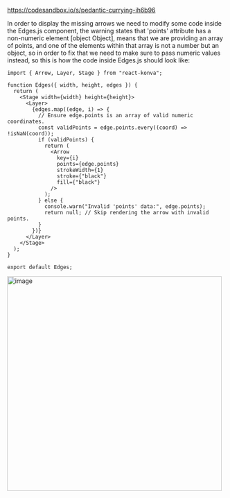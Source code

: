 https://codesandbox.io/s/pedantic-currying-ih6b96

In order to display the missing arrows we need to modify some code inside the Edges.js component, the warning states that 'points' attribute has a non-numeric element [object Object], means that we are providing an array of points, and one of the elements within that array is not a number but an object, so in order to fix that we need to make sure to pass numeric values instead, so this is how the code inside Edges.js should look like:

```
import { Arrow, Layer, Stage } from "react-konva";

function Edges({ width, height, edges }) {
  return (
    <Stage width={width} height={height}>
      <Layer>
        {edges.map((edge, i) => {
          // Ensure edge.points is an array of valid numeric coordinates.
          const validPoints = edge.points.every((coord) => !isNaN(coord));
          if (validPoints) {
            return (
              <Arrow
                key={i}
                points={edge.points}
                strokeWidth={1}
                stroke={"black"}
                fill={"black"}
              />
            );
          } else {
            console.warn("Invalid 'points' data:", edge.points);
            return null; // Skip rendering the arrow with invalid points.
          }
        })}
      </Layer>
    </Stage>
  );
}

export default Edges;

```
<img width="495" alt="image" src="https://user-images.githubusercontent.com/67682405/174679660-99971eb0-1b42-4937-8cc1-52f93e6b24ca.png">
